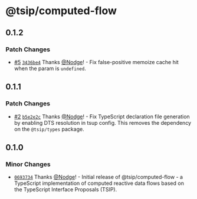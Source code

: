 # @tsip/computed-flow

## 0.1.2

### Patch Changes

- [#5](https://github.com/Nodge/tsip-computed-flow/pull/5) [`3436be4`](https://github.com/Nodge/tsip-computed-flow/commit/3436be48477db5d4147f29f020e8e4015738ade3) Thanks [@Nodge](https://github.com/Nodge)! - Fix false-positive memoize cache hit when the param is `undefined`.

## 0.1.1

### Patch Changes

- [#2](https://github.com/Nodge/tsip-computed-flow/pull/2) [`b5e2e2c`](https://github.com/Nodge/tsip-computed-flow/commit/b5e2e2c90266ba913bd12b6a3193885885edee95) Thanks [@Nodge](https://github.com/Nodge)! - Fix TypeScript declaration file generation by enabling DTS resolution in tsup config. This removes the dependency on the `@tsip/types` package.

## 0.1.0

### Minor Changes

- [`0693734`](https://github.com/Nodge/tsip-computed-flow/commit/0693734c5e0bc24a24230f711b29aff763364a6c) Thanks [@Nodge](https://github.com/Nodge)! - Initial release of @tsip/computed-flow - a TypeScript implementation of computed reactive data flows based on the TypeScript Interface Proposals (TSIP).
